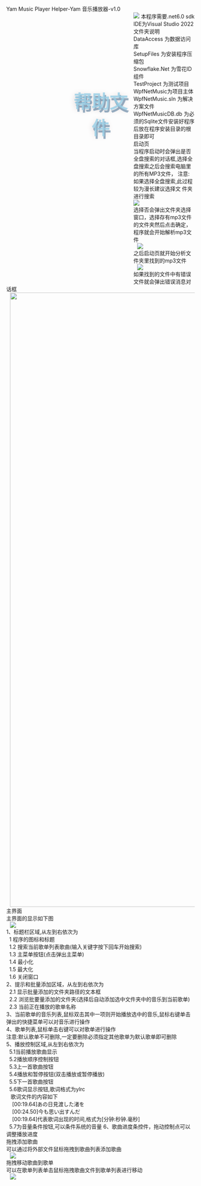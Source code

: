 <div id="MainDiv" style="width: 100%;height: 100%;border: 0px solid red;">
        <div class="navbar">
            <div class="title-container">
                <div class="title">Yam Music Player Helper-Yam 音乐播放器-v1.0</div>
            </div>
        </div>
        <div id="ContentDiv" style="width: 100%;height: 85%;border: 0px solid red;overflow-x: hidden;overflow-y: auto;" >
            <img class="bigLogo" src="https://github.com/yam126/YamMusicPlayer/blob/master/WpfNetMusic/Image/SplashScreenBG.png?raw=true" />
            <div class="title" style="width: 35%;height: 13vh;font-family: 'Microsoft YaHei UI';font-size: 5vw;font-weight: 700;color: #99cee5d1;text-align: center;margin-top: 5vh;margin-left: 32.5%;text-shadow: 3px 7px 1px #3f6a8f8a, -1px 3px 16px #e0d6d6;border: 0px solid red;float: left;" >
                帮助文件
            </div>
            本程序需要.net6.0 sdk<br/>
            IDE为Visual Studio 2022<br/>
            文件夹说明<br/>
            DataAccess 为数据访问库<br/>
            SetupFiles 为安装程序压缩包<br/>
            Snowflake.Net 为雪花ID组件<br/>
            TestProject 为测试项目<br/>
            WpfNetMusic为项目主体<br/>
            WpfNetMusic.sln 为解决方案文件<br/>
            WpfNetMusicDB.db 为必须的Sqlite文件安装好程序后放在程序安装目录的根目录即可<br/>
            <div class="Label">
                启动页
            </div>
            <div class="Content">
                当程序启动时会弹出是否全盘搜索的对话框,选择全盘搜索之后会搜索电脑里的所有MP3文件，
                <span class="markednessTag">注意:如果选择全盘搜索,此过程较为漫长</span>建议选择文
                件夹进行搜索<br />
                <div class="imgContainer">
                    <img src="https://github.com/yam126/YamMusicPlayer/blob/master/WpfNetMusic/Image/HelpImage/img01.png?raw=true" />
                </div>
                选择否会弹出文件夹选择窗口，选择存有mp3文件的文件夹然后点击确定，程序就会开始解析mp3文件<br />
                <div class="imgContainer">
                    <img style="margin-left:2%;" src="https://github.com/yam126/YamMusicPlayer/blob/master/WpfNetMusic/Image/HelpImage/img02.png?raw=true" />
                </div>
                之后启动页就开始分析文件夹里找到的mp3文件<br />
                <div class="imgContainer">
                    <img style="margin-left:2%;" src="https://github.com/yam126/YamMusicPlayer/blob/master/WpfNetMusic/Image/HelpImage/img04.png?raw=true" />
                </div>
                如果找到的文件中有错误文件就会弹出错误消息对话框<br />
                <div class="imgContainer">
                    <img style="margin-left:2%;width:64vw;height:41vh;" src="https://github.com/yam126/YamMusicPlayer/blob/master/WpfNetMusic/Image/HelpImage/img03.png?raw=true" />
                </div>
            </div>
            <div class="Label">
                主界面
            </div>
            <div class="Content">
                主界面的显示如下图<br />
                <div class="imgContainer">
                    <img style="margin-left:2%;" src="https://github.com/yam126/YamMusicPlayer/blob/master/WpfNetMusic/Image/HelpImage/img05.png?raw=true" />
                </div>
                1、标题栏区域,从左到右依次为<br />
                &nbsp;&nbsp;1 程序的图标和标题<br />
                &nbsp;&nbsp;1.2 搜索当前歌单列表歌曲(输入关键字按下回车开始搜索)<br />
                &nbsp;&nbsp;1.3 主菜单按钮(点击弹出主菜单)<br />
                &nbsp;&nbsp;1.4 最小化<br />
                &nbsp;&nbsp;1.5 最大化<br />
                &nbsp;&nbsp;1.6 关闭窗口<br />
                2、提示和批量添加区域，从左到右依次为<br />
                &nbsp;&nbsp;2.1 显示批量添加的文件夹路径的文本框<br />
                &nbsp;&nbsp;2.2 浏览批要量添加的文件夹(选择后自动添加选中文件夹中的音乐到当前歌单)<br />
                &nbsp;&nbsp;2.3 当前正在播放的歌单名称<br />
                3、当前歌单的音乐列表,鼠标双击其中一项则开始播放选中的音乐,鼠标右键单击弹出的快捷菜单可以对音乐进行操作<br />
                4、歌单列表,鼠标单击右键可以对歌单进行操作<br />
                <span class="markednessTag">注意:默认歌单不可删除,一定要删除必须指定其他歌单为默认歌单即可删除</span><br />
                5、播放控制区域,从左到右依次为<br />
                &nbsp;&nbsp;5.1当前播放歌曲显示<br />
                &nbsp;&nbsp;5.2播放顺序控制按钮 <br />
                &nbsp;&nbsp;5.3上一首歌曲按钮<br />
                &nbsp;&nbsp;5.4播放和暂停按钮(双击播放或暂停播放)<br />
                &nbsp;&nbsp;5.5下一首歌曲按钮<br />
                &nbsp;&nbsp;5.6歌词显示按钮,歌词格式为ylrc<br />
                &nbsp;&nbsp;&nbsp;歌词文件的内容如下<br />
                &nbsp;&nbsp;&nbsp;&nbsp;[00:19.64]あの日見渡した渚を<br />
                &nbsp;&nbsp;&nbsp;&nbsp;[00:24.50]今も思い出すんだ<br />
                &nbsp;&nbsp;&nbsp;&nbsp;[00:19.64]代表歌词出现的时间,格式为[分钟:秒钟.毫秒]<br />
                &nbsp;&nbsp;5.7为音量条件按钮,可以条件系统的音量
                6、歌曲进度条控件，拖动控制点可以调整播放进度<br />
            </div>
            <div class="Label">
                拖拽添加歌曲
            </div>
            <div class="Content">
                可以通过将外部文件鼠标拖拽到歌曲列表添加歌曲<br />
                <div class="imgContainer">
                    <img style="margin-left:2%;" src="https://github.com/yam126/YamMusicPlayer/blob/master/WpfNetMusic/Image/HelpImage/img06.gif?raw=true" />
                </div>
            </div>
            <div class="Label">
                拖拽移动歌曲到歌单
            </div>
            <div class="Content">
                可以在歌单列表单击鼠标拖拽歌曲文件到歌单列表进行移动<br />
                <div class="imgContainer">
                    <img style="margin-left:2%;" src="https://github.com/yam126/YamMusicPlayer/blob/master/WpfNetMusic/Image/HelpImage/img07.gif?raw=true" />
                </div>
            </div>
</div>


